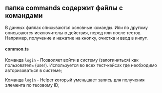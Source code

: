 ## папка commands содержит файлы с командами

В данных файлах описываются основные команды. Или по другому описываются исключительно действия, перед или после тестов.
Например, получение и нажатие на кнопку, очистка и ввод в инпут.

#### common.ts

Команда `login` - Позволяет войти в систему (залогиниться) как пользователь (user).
Используется во всех тест-кейсах где необходимо авторизоваться в системе;

Команда `login` - Helper который уменьшает запись для получения элемента по тесовому ID;
